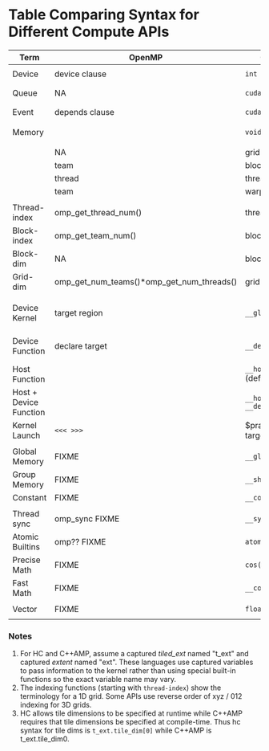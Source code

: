 # Table Comparing Syntax for Different Compute APIs

|Term|OpenMP|CUDA|HIP|HC|C++AMP|OpenCL|
|---|---|---|---|---|---|---|
|Device|device clause|`int deviceId`|`int deviceId`|`hc::accelerator`|`concurrency::`<br>`accelerator`|`cl_device`
|Queue|NA|`cudaStream_t`|`hipStream_t`|`hc::`<br>`accelerator_view`|`concurrency::`<br>`accelerator_view`|`cl_command_queue`
|Event|depends clause|`cudaEvent_t`|`hipEvent_t`|`hc::`<br>`completion_future`|`concurrency::`<br>`completion_future`|`cl_event`
|Memory| |`void *`|`void *`|`void *`; `hc::array`; `hc::array_view`|`concurrency::array`;<br>`concurrency::array_view`|`cl_mem`
|||||
| | NA | grid|grid|extent|extent|NDRange
| |team |block|block|tile|tile|work-group
| |thread |thread|thread|thread|thread|work-item
| |team |warp|warp|wavefront|N/A|sub-group
|||||
|Thread-<br>index | omp_get_thread_num() |  threadIdx.x | hipThreadIdx_x | t_idx.local[0] | t_idx.local[0] | get_local_id(0) |
|Block-<br>index  | omp_get_team_num() | blockIdx.x  | hipBlockIdx_x  | t_idx.tile[0]  | t_idx.tile[0]  | get_group_id(0) |
|Block-<br>dim    | NA | blockDim.x  | hipBlockDim_x  | t_ext.tile_dim[0]| t_idx.tile_dim0 | get_local_size(0) |
|Grid-dim     | omp_get_num_teams()*omp_get_num_threads() | gridDim.x   | hipGridDim_x   | t_ext[0]| t_ext[0] | get_global_size(0) |
|||||
|Device Kernel| target region| `__global__`|`__global__`|lambda inside `hc::`<br>`parallel_for_each` or [[hc]]|`restrict(amp)`|`__kernel`
|Device Function| declare target | `__device__`|`__device__`|`[[hc]]` (detected automatically in many case)|`restrict(amp)`|Implied in device compilation
|Host Function| | `__host_` (default)|`__host_` (default)|`[[cpu]]`  (default)|`restrict(cpu)` (default)|Implied in host compilation.
|Host + Device Function| |`__host__` `__device__`|`__host__` `__device__`|  `[[hc]]` `[[cpu]]`|`restrict(amp,cpu)`|No equivalent
|Kernel Launch|`<<< >>>`| $pragma target | `hipLaunchKernel`|`hc::`<br>`parallel_for_each`|`concurrency::`<br>`parallel_for_each`|`clEnqueueNDRangeKernel`
||||||
|Global Memory|FIXME | `__global__`|`__global__`|Unnecessary / Implied|Unnecessary / Implied|`__global`
|Group Memory| FIXME | `__shared__`|`__shared__`|`tile_static`|`tile_static`|`__local`
|Constant|FIXME| `__constant__`|`__constant__`|Unnecessary / Implied|Unnecessary / Implied|`__constant`
||||||
Thread sync| omp_sync FIXME |`__syncthreads`|`__syncthreads`|`tile_static.barrier()`|`t_idx.barrier()`|`barrier(CLK_LOCAL_MEMFENCE)`
|Atomic Builtins| omp?? FIXME | `atomicAdd`|`atomicAdd`|`hc::atomic_fetch_add`|`concurrency::`<br>`atomic_fetch_add`|`atomic_add`
|Precise Math| FIXME | `cos(f)`| `cos(f)`|`hc::`<br>`precise_math::cos(f)`|`concurrency::`<br>`precise_math::cos(f)`|`cos(f)`
|Fast Math| FIXME | `__cos(f)`|`__cos(f)`|`hc::`<br>`fast_math::cos(f)`|`concurrency::`<br>`fast_math::cos(f)`|`native_cos(f)`
|Vector| FIXME | `float4`|`float4`|`hc::`<br>`short_vector::float4`|`concurrency::`<br>`graphics::float_4`|`float4`

### Notes
1. For HC and C++AMP, assume a captured _tiled_ext_ named "t_ext" and captured _extent_ named "ext".  These languages use captured variables to pass information to the kernel rather than using special built-in functions so the exact variable name may vary.
2. The indexing functions (starting with `thread-index`) show the terminology for a 1D grid.  Some APIs use reverse order of xyz / 012 indexing for 3D grids.
3. HC allows tile dimensions to be specified at runtime while C++AMP requires that tile dimensions be specified at compile-time.  Thus hc syntax for tile dims is `t_ext.tile_dim[0]` while C++AMP is t_ext.tile_dim0.

